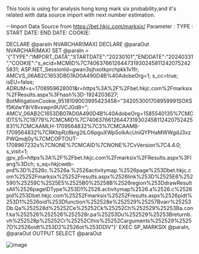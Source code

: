 This tools is using for analysis hong kong mark six probability,and it's related with data source import with next number estimation.

--Import Data Source from https://bet.hkjc.com/marksix/
Parameter :
TYPE :
START DATE:
END DATE:
COOKIE:   

DECLARE @paraIn NVARCHAR(MAX)
DECLARE @paraOut NVARCHAR(MAX)
SET @paraIn = '{"TYPE":"IMPORT_DATA","STARTDATE":"20230101","ENDDATE":"20240331","COOKIE":"s_ecid=MCMID%7C74063766126447319302458112420752425831; ASP.NET_SessionId=gwan3sjhxotkprchpkk1v1fr; AMCVS_06AB2C1653DB07AD0A490D4B%40AdobeOrg=1; s_cc=true; isEU=false; ADRUM=s=1708959628001&r=https%3A%2F%2Fbet.hkjc.com%2Fmarksix%2FResults.aspx%3Fhash%3D-1924203627; BotMitigationCookie_9518109003995423458=\"342053001708959991SOXSf5KdwY8rV8vswpn9UVCJGd8=\"; AMCV_06AB2C1653DB07AD0A490D4B%40AdobeOrg=1585540135%7CMCIDTS%7C19779%7CMCMID%7C74063766126447319302458112420752425831%7CMCAAMLH-1709564832%7C3%7CMCAAMB-1709564832%7CRKhpRz8krg2tLO6pguXWp5olkAcUniQYPHaMWWgdJ3xzPWQmdj0y%7CMCOPTOUT-1708967232s%7CNONE%7CMCAID%7CNONE%7CvVersion%7C4.4.0; s_visit=1; gpv_p5=https%3A%2F%2Fbet.hkjc.com%2Fmarksix%2FResults.aspx%3Flang%3Dch; s_sq=hkjcweb-prd%3D%2526c.%2526a.%2526activitymap.%2526page%253Dbet.hkjc.com%25252Fmarksix%25252Fresults.aspx%2526link%253D%2525E6%252590%25259C%2525E5%2525B0%25258B%2526region%253DdrawResultsAll%2526pageIDType%253D1%2526.activitymap%2526.a%2526.c%2526pid%253Dbet.hkjc.com%25252Fmarksix%25252Fresults.aspx%2526pidt%253D1%2526oid%253Dfunction%252528e%252529%25257Bvarr%25253Db.Qa%252528d%25252Ce%25252Ck%25252Ch%252529%25253Ba.conf.ka%252526%252526%252528r.pa%25253Du%252529%25253Breturnb.vh%252528p%25252Cr%25252Cthis%25252Carguments%252529%25257D%2526oidt%253D2%2526ot%253DDIV"}'
EXEC SP_MARKSIX @paraIn, @paraOut OUTPUT
SELECT @paraOut



![image](https://github.com/decoluk/MarkSixAnalysis/assets/5083289/1fce7c5e-3c27-46fa-b381-829d78ab3fe4)

